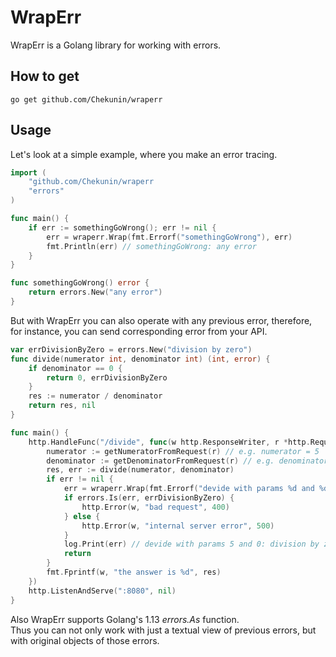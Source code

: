 # WrapErr
WrapErr is a Golang library for working with errors.  

## How to get
```
go get github.com/Chekunin/wraperr
```

## Usage
Let's look at a simple example, where you make an error tracing.
```go
import (
    "github.com/Chekunin/wraperr
    "errors"
)

func main() {
	if err := somethingGoWrong(); err != nil {
		err = wraperr.Wrap(fmt.Errorf("somethingGoWrong"), err)
		fmt.Println(err) // somethingGoWrong: any error
	}
}

func somethingGoWrong() error {
	return errors.New("any error")
}
```

But with WrapErr you can also operate with any previous error, therefore, for instance, you can send corresponding error from your API.
```go
var errDivisionByZero = errors.New("division by zero")
func divide(numerator int, denominator int) (int, error) {
	if denominator == 0 {
		return 0, errDivisionByZero
	}
	res := numerator / denominator
	return res, nil
}

func main() {
    http.HandleFunc("/divide", func(w http.ResponseWriter, r *http.Request) {
        numerator := getNumeratorFromRequest(r) // e.g. numerator = 5
        denominator := getDenominatorFromRequest(r) // e.g. denominator = 0
        res, err := divide(numerator, denominator)
        if err != nil {
            err = wraperr.Wrap(fmt.Errorf("devide with params %d and %d", denominator, denominator), err)
            if errors.Is(err, errDivisionByZero) {
                http.Error(w, "bad request", 400)
            } else {
                http.Error(w, "internal server error", 500)
            }
            log.Print(err) // devide with params 5 and 0: division by zero
            return
        }
        fmt.Fprintf(w, "the answer is %d", res)
    })
    http.ListenAndServe(":8080", nil)
}
``` 
Also WrapErr supports Golang's 1.13 _errors.As_ function.  
Thus you can not only work with just a textual view of previous errors, but with original objects of those errors.